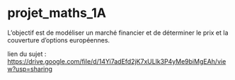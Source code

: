 # projet_maths_1A

L’objectif est de modéliser un marché financier et de déterminer le prix et la couverture d’options européennes.

lien du sujet : https://drive.google.com/file/d/14Yi7adEfd2jK7xULlk3P4yMe9biMgEAh/view?usp=sharing
